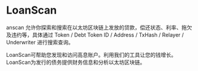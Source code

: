 # LoanScan


anscan 允许你探索和搜索在以太坊区块链上发放的贷款，偿还状态、利率、拖欠及违约等，具体通过 Token / Debt Token ID / Address / TxHash / Relayer / Underwriter 进行搜索查询。

LoanScan‎‎可帮助您发现和访问高息账户。利用我们的工具让您的钱增长。‎‎LoanScan‎‎为发行的债务提供财务信息和分析‎‎以太坊区块链。‎
